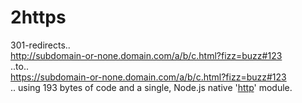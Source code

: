 # 2https

301-redirects..  
http://subdomain-or-none.domain.com/a/b/c.html?fizz=buzz#123  
..to..  
https://subdomain-or-none.domain.com/a/b/c.html?fizz=buzz#123  
.. using 193 bytes of code and a single, Node.js native '[http](https://nodejs.org/api/http.html)' module.
